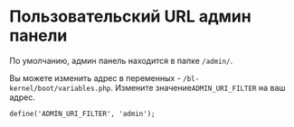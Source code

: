 # Пользовательский URL админ панели
<!-- position: 3 -->

По умолчанию, админ панель находится в папке `/admin/`.

Вы можете изменить адрес в переменных - `/bl-kernel/boot/variables.php`. Измените значение`ADMIN_URI_FILTER`  на ваш адрес.

<pre><code data-language="php">define('ADMIN_URI_FILTER', 'admin');</code></pre>